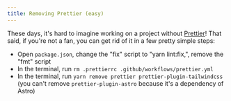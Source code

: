 ```yaml
---
title: Removing Prettier (easy)
---
```


These days, it's hard to imagine working on a project without [Prettier](https://prettier.io/)! That said, if you're not a fan, you can get rid of it in a few pretty simple steps:

- Open `package.json`, change the "fix" script to "yarn lint:fix,", remove the "fmt" script
- In the terminal, run `rm .prettierrc .github/workflows/prettier.yml`
- In the terminal, run `yarn remove prettier prettier-plugin-tailwindcss` (you can't remove `prettier-plugin-astro` because it's a dependency of Astro)
